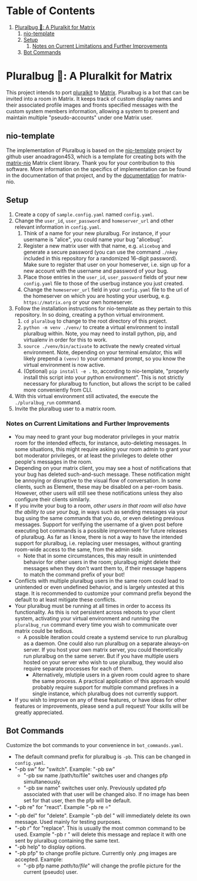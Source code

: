 
# Table of Contents

1.  [Pluralbug 🐞: A Pluralkit for Matrix](#org8418039)
    1.  [nio-template](#orga34019e)
    2.  [Setup](#orgb509030)
        1.  [Notes on Current Limitations and Further Improvements](#orgfe92cba)
    3.  [Bot Commands](#org7bb6108)


<a id="org8418039"></a>

# Pluralbug 🐞: A Pluralkit for Matrix

This project intends to port [pluralkit](https://pluralkit.me/) to [Matrix](https://matrix.org/). Pluralbug is a bot that can be invited into a room in Matrix. It keeps track of custom display names and their associated profile images and fronts specified messages with the custom system members information, allowing a system to present and maintain multiple "pseudo-accounts" under one Matrix user.


<a id="orga34019e"></a>

## nio-template

The implementation of Pluralbug is based on the [nio-template](https://github.com/anoadragon453/nio-template) project by github user anoadragon453, which is a template for creating bots with the [matrix-nio](https://github.com/poljar/matrix-nio) Matrix client library. Thank you for your contribution to this software. More information on the specifics of implementation can be found in the documentation of that project, and by the [documentation](https://matrix-nio.readthedocs.io/en/latest/#api-documentation) for matrix-nio.


<a id="orgb509030"></a>

## Setup

1.  Create a copy of `sample.config.yaml` named `config.yaml`.
2.  Change the `user_id`, `user_password` and `homeserver_url` and other relevant information in `config.yaml`.
    1.  Think of a name for your new pluralbug. For instance, if your username is "alice", you could name your bug "alicebug".
    2.  Register a new matrix user with that name, e.g. `alicebug` and generate a secure password (you can use the command `./nkey` included in this repository for a randomized 16-digit password). Make sure to register that user on your homeserver, i.e. sign up for a new account with the username and password of your bug.
    3.  Place those entries in the `user_id`, `user_password` fields of your new `config.yaml` file to those of the userbug instance you just created.
    4.  Change the `homeserver_url` field in your `config.yaml` file to the url of the homeserver on which you are hosting your userbug, e.g. `https://matrix.org` or your own homeserver.
3.  Follow the installation instructions for nio-template as they pertain to this repository. In so doing, creating a python virtual environment.
    1.  `cd pluralbug` to change to the root directory of this project.
    2.  `python -m venv ./venv/` to create a virtual environment to install pluralbug within.
        Note, you may need to install python, pip, and virtualenv in order for this to work.
    3.  `source ./venv/bin/activate` to activate the newly created virtual environment.
        Note, depending on your terminal emulator, this will likely prepend a `(venv)` to your command prompt, so you know the virtual environment is now active.
    4.  (Optional) `pip install -e .` to, according to nio-template, "properly install this script into your python environment". This is not strictly necessary for pluralbug to function, but allows the script to be called more conveniently from CLI.
4.  With this virtual environment still activated, the execute the `./pluralbug_run` command.
5.  Invite the pluralbug user to a matrix room.


<a id="orgfe92cba"></a>

### Notes on Current Limitations and Further Improvements

-   You may need to grant your bug moderator privileges in your matrix room for the intended effects, for instance, auto-deleting messages. In some situations, this might require asking your room admin to grant your bot moderator privileges, or at least the privileges to delete other people's messages in the room.
-   Depending on your matrix client, you may see a host of notifications that your bug has deleted such-and-such message. These notification might be annoying or disruptive to the visual flow of conversation. In some clients, such as Element, these may be disabled on a per-room basis. However, other users will still see these notifications unless they also configure their clients similarly.
-   If you invite your bug to a room, *other users in that room will also have the ability to use your bug*, in ways such as sending messages via your bug using the same commands that you do, or even deleting previous messages. Support for verifying the username of a given post before executing bot commands is a possible improvement for future releases of pluralbug. As far as I know, there is not a way to have the intended support for pluralbug, i.e. replacing user messages, without granting room-wide access to the same, from the admin side.
    -   Note that in some circumstances, this may result in unintended behavior for other users in the room; pluralbug might delete their messages when they don't want them to, if their message happens to match the command prefix of your bot!
-   Conflicts with multiple pluralbug users in the same room could lead to unintended or even undefined behavior, and is largely untested at this stage. It is recommended to customize your command prefix beyond the default to at least mitigate these conflicts.
-   Your pluralbug must be running at all times in order to access its functionality. As this is not persistent across reboots to your client system, activating your virtual environment and running the `pluralbug_run` command every time you wish to communicate over matrix could be tedious.
    -   A possible iteration could create a systemd service to run pluralbug as a daemon. One could also run pluralbug on a separate always-on server. If you host your own matrix server, you could theoretically run pluralbug on the same server. But if you have multiple users hosted on your server who wish to use pluralbug, they would also require separate processes for each of them.
        -   Alternatively, mlutiple users in a given room could agree to share the same process. A practical application of this approach would probably require support for multiple command prefixes in a single instance, which pluralbug does not currently support.
-   If you wish to improve on any of these features, or have ideas for other features or improvements, please send a pull request! Your skills will be greatly appreciated.


<a id="org7bb6108"></a>

## Bot Commands

Customize the bot commands to your convenience in `bot_commands.yaml`.

-   The default command prefix for pluralbug is `-pb`. This can be changed in `config.yaml`.
-   "-pb sw" for "switch". Example: "-pb sw"
    -   "-pb sw name /path/to/file" switches user and changes pfp simultaneously.
    -   "-pb sw name" switches user only. Previously updated pfp associated with that user will be changed also. If no image has been set for that user, then the pfp will be default.
-   "-pb re" for "react". Example "-pb re ⭐"
-   "-pb del" for "delete". Example "-pb del <message>" will immediately delete its own message. Used mainly for testing purposes.
-   "-pb r" for "replace". This is usually the most common command to be used. Example "-pb r <message>" will delete this message and replace it with one sent by pluralbug containing the same text.
-   "-pb help" to display options.
-   "-pb pfp" to change profile picture. Currently only .png images are accepted. Example:
    -   "-pb pfp name *path/to/file*" will change the profile picture for the current (pseudo) user.

